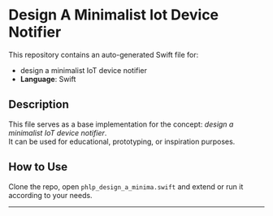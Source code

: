 # Design A Minimalist Iot Device Notifier

This repository contains an auto-generated Swift file for:

- design a minimalist IoT device notifier
- **Language**: Swift

## Description

This file serves as a base implementation for the concept: *design a minimalist IoT device notifier*.  
It can be used for educational, prototyping, or inspiration purposes.

## How to Use

Clone the repo, open `phlp_design_a_minima.swift` and extend or run it according to your needs.

---



